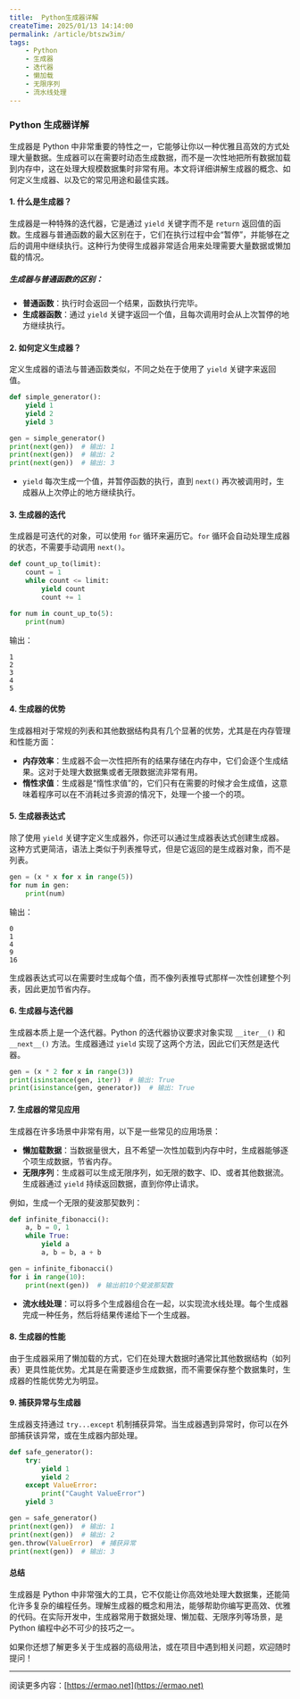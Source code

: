```yaml
---
title:  Python生成器详解
createTime: 2025/01/13 14:14:00
permalink: /article/btszw3im/
tags:
    - Python
    - 生成器
    - 迭代器
    - 懒加载
    - 无限序列
    - 流水线处理
---
```

### Python 生成器详解

生成器是 Python 中非常重要的特性之一，它能够让你以一种优雅且高效的方式处理大量数据。生成器可以在需要时动态生成数据，而不是一次性地把所有数据加载到内存中，这在处理大规模数据集时非常有用。本文将详细讲解生成器的概念、如何定义生成器、以及它的常见用途和最佳实践。

#### 1. 什么是生成器？

生成器是一种特殊的迭代器，它是通过 `yield` 关键字而不是 `return` 返回值的函数。生成器与普通函数的最大区别在于，它们在执行过程中会“暂停”，并能够在之后的调用中继续执行。这种行为使得生成器非常适合用来处理需要大量数据或懒加载的情况。

##### 生成器与普通函数的区别：
- **普通函数**：执行时会返回一个结果，函数执行完毕。
- **生成器函数**：通过 `yield` 关键字返回一个值，且每次调用时会从上次暂停的地方继续执行。

#### 2. 如何定义生成器？

定义生成器的语法与普通函数类似，不同之处在于使用了 `yield` 关键字来返回值。

```python
def simple_generator():
    yield 1
    yield 2
    yield 3

gen = simple_generator()
print(next(gen))  # 输出: 1
print(next(gen))  # 输出: 2
print(next(gen))  # 输出: 3
```

- `yield` 每次生成一个值，并暂停函数的执行，直到 `next()` 再次被调用时，生成器从上次停止的地方继续执行。

#### 3. 生成器的迭代

生成器是可迭代的对象，可以使用 `for` 循环来遍历它。`for` 循环会自动处理生成器的状态，不需要手动调用 `next()`。

```python
def count_up_to(limit):
    count = 1
    while count <= limit:
        yield count
        count += 1

for num in count_up_to(5):
    print(num)
```

输出：
```
1
2
3
4
5
```

#### 4. 生成器的优势

生成器相对于常规的列表和其他数据结构具有几个显著的优势，尤其是在内存管理和性能方面：

- **内存效率**：生成器不会一次性把所有的结果存储在内存中，它们会逐个生成结果。这对于处理大数据集或者无限数据流非常有用。
- **惰性求值**：生成器是“惰性求值”的，它们只有在需要的时候才会生成值，这意味着程序可以在不消耗过多资源的情况下，处理一个接一个的项。

#### 5. 生成器表达式

除了使用 `yield` 关键字定义生成器外，你还可以通过生成器表达式创建生成器。这种方式更简洁，语法上类似于列表推导式，但是它返回的是生成器对象，而不是列表。

```python
gen = (x * x for x in range(5))
for num in gen:
    print(num)
```

输出：
```
0
1
4
9
16
```

生成器表达式可以在需要时生成每个值，而不像列表推导式那样一次性创建整个列表，因此更加节省内存。

#### 6. 生成器与迭代器

生成器本质上是一个迭代器。Python 的迭代器协议要求对象实现 `__iter__()` 和 `__next__()` 方法。生成器通过 `yield` 实现了这两个方法，因此它们天然是迭代器。

```python
gen = (x * 2 for x in range(3))
print(isinstance(gen, iter))  # 输出: True
print(isinstance(gen, generator))  # 输出: True
```

#### 7. 生成器的常见应用

生成器在许多场景中非常有用，以下是一些常见的应用场景：

- **懒加载数据**：当数据量很大，且不希望一次性加载到内存中时，生成器能够逐个项生成数据，节省内存。
- **无限序列**：生成器可以生成无限序列，如无限的数字、ID、或者其他数据流。生成器通过 `yield` 持续返回数据，直到你停止请求。
  
例如，生成一个无限的斐波那契数列：

```python
def infinite_fibonacci():
    a, b = 0, 1
    while True:
        yield a
        a, b = b, a + b

gen = infinite_fibonacci()
for i in range(10):
    print(next(gen))  # 输出前10个斐波那契数
```

- **流水线处理**：可以将多个生成器组合在一起，以实现流水线处理。每个生成器完成一种任务，然后将结果传递给下一个生成器。

#### 8. 生成器的性能

由于生成器采用了懒加载的方式，它们在处理大数据时通常比其他数据结构（如列表）更具性能优势。尤其是在需要逐步生成数据，而不需要保存整个数据集时，生成器的性能优势尤为明显。

#### 9. 捕获异常与生成器

生成器支持通过 `try...except` 机制捕获异常。当生成器遇到异常时，你可以在外部捕获该异常，或在生成器内部处理。

```python
def safe_generator():
    try:
        yield 1
        yield 2
    except ValueError:
        print("Caught ValueError")
    yield 3

gen = safe_generator()
print(next(gen))  # 输出: 1
print(next(gen))  # 输出: 2
gen.throw(ValueError)  # 捕获异常
print(next(gen))  # 输出: 3
```

#### 总结

生成器是 Python 中非常强大的工具，它不仅能让你高效地处理大数据集，还能简化许多复杂的编程任务。理解生成器的概念和用法，能够帮助你编写更高效、优雅的代码。在实际开发中，生成器常用于数据处理、懒加载、无限序列等场景，是 Python 编程中必不可少的技巧之一。

如果你还想了解更多关于生成器的高级用法，或在项目中遇到相关问题，欢迎随时提问！

---  
阅读更多内容：[https://ermao.net](https://ermao.net)